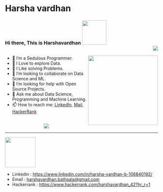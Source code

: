 # Harsha vardhan
### Hi there, This is Harshavardhan <img src="https://media.giphy.com/media/oEuOH7aNSRht4Jx4K9/giphy.gif" width="80"> <div align = 'right'>![](https://komarev.com/ghpvc/?username=Harshavardhan2016&color=yellow) <p><em> 
</em></p> </div>

<img align='right' src="https://media.giphy.com/media/IUNycHoVqvLDowiiam/giphy.gif" width="230">

- 🔭 I’m a Sedulous Programmer.
- 🌱 I Love to explore Data.
- 🎇 I Like solving Problems.
- 👯 I’m looking to collaborate on Data Science and ML.
- 🤔 I’m looking for help with Open Source Projects.
- 💬 Ask me about Data Science, Programming and Machine Learning.
- 📫 How to reach me: <a href= "https://www.linkedin.com/in/harsha-vardhan-b-106840192/">LinkedIn</a>, <a href="harshavardhan.bathsala@gmail.com">Mail</a>, <a href= "https://www.hackerrank.com/harshavardhan_42?hr_r=1"> HackerRank</a>
<br><br>

<p align= "center"><img src="https://github-readme-stats.vercel.app/api?username=Harshavardhan2016&show_icons=true"></p>
<hr>
<img src="https://media.giphy.com/media/JEGYjdkm6G9mcpyOSG/giphy.gif" width="100"/>

- Linkedin : https://www.linkedin.com/in/harsha-vardhan-b-106840192/
- Email : harshavardhan.bathsala@gmail.com
- Hackerrank : https://www.hackerrank.com/harshavardhan_42?hr_r=1

<!---
Harshavardhan2016/Harshavardhan2016 is a ✨ special ✨ repository because its `README.md` (this file) appears on your GitHub profile.
You can click the Preview link to take a look at your changes.
--->
